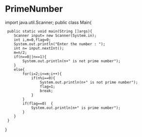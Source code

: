 # PrimeNumber
import java.util.Scanner;
public class Main{

     public static void main(String []args){
        Scanner input= new Scanner(System.in);
        int i,m=0,flag=0;    
        System.out.println("Enter the number : ");
        int n= input.nextInt(); 
        m=n/2;    
        if(n==0||n==1){
            System.out.println(n+" is not prime number");    
        }
        else{
            for(i=2;i<=m;i++){    
                if(n%i==0){    
                    System.out.println(n+" is not prime number");    
                    flag=1;    
                    break;    
                }    
            }    
            if(flag==0)  { 
                System.out.println(n+" is prime number"); 
            }
        }
     }
}
